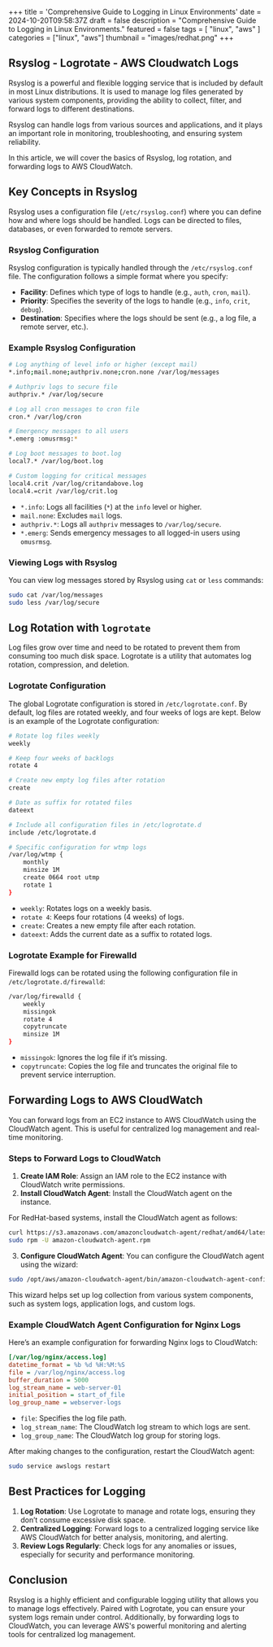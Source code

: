 +++
title = 'Comprehensive Guide to Logging in Linux Environments'
date = 2024-10-20T09:58:37Z
draft = false
description = "Comprehensive Guide to Logging in Linux Environments."
featured = false
tags = [
    "linux",
    "aws"
]
categories = ["linux", "aws"]
thumbnail = "images/redhat.png"
+++
## Rsyslog - Logrotate - AWS Cloudwatch Logs

Rsyslog is a powerful and flexible logging service that is included by default in most Linux distributions. It is used to manage log files generated by various system components, providing the ability to collect, filter, and forward logs to different destinations. 
<!--more-->

Rsyslog can handle logs from various sources and applications, and it plays an important role in monitoring, troubleshooting, and ensuring system reliability.

In this article, we will cover the basics of Rsyslog, log rotation, and forwarding logs to AWS CloudWatch.

## Key Concepts in Rsyslog

Rsyslog uses a configuration file (`/etc/rsyslog.conf`) where you can define how and where logs should be handled. Logs can be directed to files, databases, or even forwarded to remote servers.

### Rsyslog Configuration

Rsyslog configuration is typically handled through the `/etc/rsyslog.conf` file. The configuration follows a simple format where you specify:
- **Facility**: Defines which type of logs to handle (e.g., `auth`, `cron`, `mail`).
- **Priority**: Specifies the severity of the logs to handle (e.g., `info`, `crit`, `debug`).
- **Destination**: Specifies where the logs should be sent (e.g., a log file, a remote server, etc.).

### Example Rsyslog Configuration

```bash
# Log anything of level info or higher (except mail)
*.info;mail.none;authpriv.none;cron.none /var/log/messages

# Authpriv logs to secure file
authpriv.* /var/log/secure

# Log all cron messages to cron file
cron.* /var/log/cron

# Emergency messages to all users
*.emerg :omusrmsg:*

# Log boot messages to boot.log
local7.* /var/log/boot.log

# Custom logging for critical messages
local4.crit /var/log/critandabove.log
local4.=crit /var/log/crit.log
```

- `*.info`: Logs all facilities (`*`) at the `info` level or higher.
- `mail.none`: Excludes `mail` logs.
- `authpriv.*`: Logs all `authpriv` messages to `/var/log/secure`.
- `*.emerg`: Sends emergency messages to all logged-in users using `omusrmsg`.

### Viewing Logs with Rsyslog

You can view log messages stored by Rsyslog using `cat` or `less` commands:
```bash
sudo cat /var/log/messages
sudo less /var/log/secure
```

## Log Rotation with `logrotate`

Log files grow over time and need to be rotated to prevent them from consuming too much disk space. Logrotate is a utility that automates log rotation, compression, and deletion.

### Logrotate Configuration

The global Logrotate configuration is stored in `/etc/logrotate.conf`. By default, log files are rotated weekly, and four weeks of logs are kept. Below is an example of the Logrotate configuration:

```bash
# Rotate log files weekly
weekly

# Keep four weeks of backlogs
rotate 4

# Create new empty log files after rotation
create

# Date as suffix for rotated files
dateext

# Include all configuration files in /etc/logrotate.d
include /etc/logrotate.d

# Specific configuration for wtmp logs
/var/log/wtmp {
    monthly
    minsize 1M
    create 0664 root utmp
    rotate 1
}
```

- `weekly`: Rotates logs on a weekly basis.
- `rotate 4`: Keeps four rotations (4 weeks) of logs.
- `create`: Creates a new empty file after each rotation.
- `dateext`: Adds the current date as a suffix to rotated logs.

### Logrotate Example for Firewalld

Firewalld logs can be rotated using the following configuration file in `/etc/logrotate.d/firewalld`:

```bash
/var/log/firewalld {
    weekly
    missingok
    rotate 4
    copytruncate
    minsize 1M
}
```

- `missingok`: Ignores the log file if it’s missing.
- `copytruncate`: Copies the log file and truncates the original file to prevent service interruption.

## Forwarding Logs to AWS CloudWatch

You can forward logs from an EC2 instance to AWS CloudWatch using the CloudWatch agent. This is useful for centralized log management and real-time monitoring.

### Steps to Forward Logs to CloudWatch

1. **Create IAM Role**: Assign an IAM role to the EC2 instance with CloudWatch write permissions.
2. **Install CloudWatch Agent**: Install the CloudWatch agent on the instance.

For RedHat-based systems, install the CloudWatch agent as follows:
```bash
curl https://s3.amazonaws.com/amazoncloudwatch-agent/redhat/amd64/latest/amazon-cloudwatch-agent.rpm -O
sudo rpm -U amazon-cloudwatch-agent.rpm
```

3. **Configure CloudWatch Agent**: You can configure the CloudWatch agent using the wizard:
```bash
sudo /opt/aws/amazon-cloudwatch-agent/bin/amazon-cloudwatch-agent-config-wizard
```

This wizard helps set up log collection from various system components, such as system logs, application logs, and custom logs.

### Example CloudWatch Agent Configuration for Nginx Logs

Here’s an example configuration for forwarding Nginx logs to CloudWatch:

```ini
[/var/log/nginx/access.log]
datetime_format = %b %d %H:%M:%S
file = /var/log/nginx/access.log
buffer_duration = 5000
log_stream_name = web-server-01
initial_position = start_of_file
log_group_name = webserver-logs
```

- `file`: Specifies the log file path.
- `log_stream_name`: The CloudWatch log stream to which logs are sent.
- `log_group_name`: The CloudWatch log group for storing logs.

After making changes to the configuration, restart the CloudWatch agent:
```bash
sudo service awslogs restart
```

## Best Practices for Logging

1. **Log Rotation**: Use Logrotate to manage and rotate logs, ensuring they don’t consume excessive disk space.
2. **Centralized Logging**: Forward logs to a centralized logging service like AWS CloudWatch for better analysis, monitoring, and alerting.
3. **Review Logs Regularly**: Check logs for any anomalies or issues, especially for security and performance monitoring.

## Conclusion

Rsyslog is a highly efficient and configurable logging utility that allows you to manage logs effectively. Paired with Logrotate, you can ensure your system logs remain under control. Additionally, by forwarding logs to CloudWatch, you can leverage AWS's powerful monitoring and alerting tools for centralized log management.
